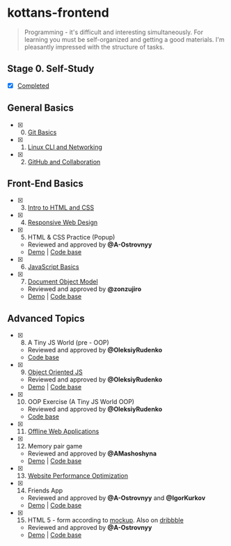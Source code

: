 # kottans-frontend

> Programming - it's difficult and interesting simultaneously. For learning you must be self-organized and getting a good materials. I'm pleasantly impressed with the structure of tasks.

## Stage 0. Self-Study

 - [x] [Completed](task_self_study/self_study.md)

## General Basics

 - [x] 0. [Git Basics](task_git_and_github/git_and_github.md)
 - [x] 1. [Linux CLI and Networking](task_linux_cli/linux_cli.md)
 - [x] 2. [GitHub and Collaboration](task_git_collaboration/git_collaboration.md)

## Front-End Basics

 - [x] 3. [Intro to HTML and CSS](task_html_css_intro/html_css.md) 
 - [x] 4. [Responsive Web Design](task_responsive_web_design/responsive.md)
 - [x] 5. HTML & CSS Practice (Popup)
    - Reviewed and approved by **@A-Ostrovnyy**
    - [Demo](https://o-msh.github.io/kottans-frontend/practice/popup/dist/) | [Code base](https://github.com/o-msh/kottans-frontend/tree/master/practice/popup)
 - [x] 6. [JavaScript Basics](task_js_basics/js_basics.md)
 - [x] 7. [Document Object Model](task_js_dom/js_dom.md)
    - Reviewed and approved by **@zonzujiro**
    - [Demo](https://o-msh.github.io/kottans-frontend/practice/js-dom/) | [Code base](https://github.com/o-msh/kottans-frontend/tree/master/practice/js-dom)

## Advanced Topics

  - [x] 8. A Tiny JS World (pre - OOP)
    - Reviewed and approved by **@OleksiyRudenko**
    - [Code base](https://github.com/o-msh/kottans-frontend/tree/master/practice/tiny-js-world-pre-oop/)
  - [x] 9. [Object Oriented JS](task_js_oop/js-oop.md)
    - Reviewed and approved by **@OleksiyRudenko**
    - [Demo](https://o-msh.github.io/kottans-frontend/practice/frogger-game/) | [Code base](https://github.com/o-msh/kottans-frontend/tree/master/practice/frogger-game)
  - [x] 10. OOP Exercise (A Tiny JS World OOP)
    - Reviewed and approved by **@OleksiyRudenko**
    - [Code base](https://github.com/o-msh/kottans-frontend/tree/master/practice/tiny-js-world-oop/)
  - [x] 11. [Offline Web Applications](task_offline_web_app/offline_web.md)
  - [x] 12. Memory pair game
    - Reviewed and approved by **@AMashoshyna**
    - [Demo](https://o-msh.github.io/kottans-frontend/practice/memory-pair-game/) | [Code base](https://github.com/o-msh/kottans-frontend/tree/master/practice/memory-pair-game)
  - [x] 13. [Website Performance Optimization](task_website_performance/website_performance.md)
  - [x] 14. Friends App
    - Reviewed and approved by **@A-Ostrovnyy** and **@IgorKurkov**
    - [Demo](http://o-msh.github.io/kottans-frontend/practice/friends-app/) | [Code base](https://github.com/o-msh/kottans-frontend/tree/master/practice/friends-app)
  - [x] 15. HTML 5 - form according to [mockup](practice/form/form-mockup.png). Also on [dribbble](https://dribbble.com/shots/1322677-Checkout-Page/attachments/186093)
    - Reviewed and approved by **@A-Ostrovnyy**
    - [Demo](https://o-msh.github.io/kottans-frontend/practice/form/dist/) | [Code base](https://github.com/o-msh/kottans-frontend/tree/master/practice/form/src)

